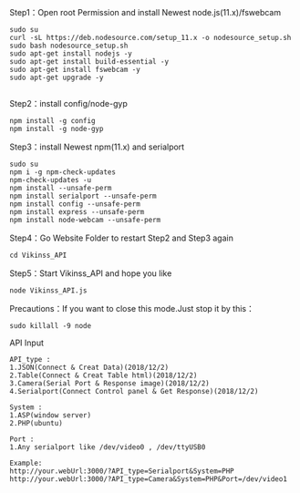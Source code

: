 Step1：Open root Permission and install Newest node.js(11.x)/fswebcam 
```
sudo su
curl -sL https://deb.nodesource.com/setup_11.x -o nodesource_setup.sh
sudo bash nodesource_setup.sh
sudo apt-get install nodejs -y
sudo apt-get install build-essential -y
sudo apt-get install fswebcam -y
sudo apt-get upgrade -y


```


Step2：install config/node-gyp
```
npm install -g config
npm install -g node-gyp

```

Step3：install Newest npm(11.x) and serialport 
```
sudo su
npm i -g npm-check-updates
npm-check-updates -u
npm install --unsafe-perm
npm install serialport --unsafe-perm
npm install config --unsafe-perm
npm install express --unsafe-perm
npm install node-webcam --unsafe-perm

```

Step4：Go Website Folder to restart Step2 and Step3 again
```
cd Vikinss_API
```

Step5：Start Vikinss_API and hope you like 
```
node Vikinss_API.js
```

Precautions：If you want to close this mode.Just stop it by this：
```
sudo killall -9 node
```


API Input
```
API_type :
1.JSON(Connect & Creat Data)(2018/12/2)
2.Table(Connect & Creat Table html)(2018/12/2)
3.Camera(Serial Port & Response image)(2018/12/2)
4.Serialport(Connect Control panel & Get Response)(2018/12/2)

System :
1.ASP(window server)
2.PHP(ubuntu)

Port :
1.Any serialport like /dev/video0 , /dev/ttyUSB0  

Example:
http://your.webUrl:3000/?API_type=Serialport&System=PHP
http://your.webUrl:3000/?API_type=Camera&System=PHP&Port=/dev/video1

```

